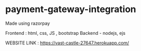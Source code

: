 # payment-gateway-integration

Made using razorpay

Frontend : html, css, JS , bootstrap
Backend - nodejs, ejs

WEBSITE LINK : https://vast-castle-27647.herokuapp.com/
